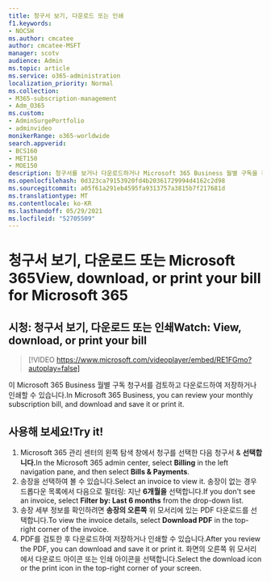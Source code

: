 ```yaml
---
title: 청구서 보기, 다운로드 또는 인쇄
f1.keywords:
- NOCSH
ms.author: cmcatee
author: cmcatee-MSFT
manager: scotv
audience: Admin
ms.topic: article
ms.service: o365-administration
localization_priority: Normal
ms.collection:
- M365-subscription-management
- Adm_O365
ms.custom:
- AdminSurgePortfolio
- adminvideo
monikerRange: o365-worldwide
search.appverid:
- BCS160
- MET150
- MOE150
description: 청구서를 보거나 다운로드하거나 Microsoft 365 Business 월별 구독을 검토하는 방법을 알아보하세요.
ms.openlocfilehash: 0d323ca79153920fd4b20361729994d4162c2d98
ms.sourcegitcommit: a05f61a291eb4595fa9313757a3815b7f217681d
ms.translationtype: MT
ms.contentlocale: ko-KR
ms.lasthandoff: 05/29/2021
ms.locfileid: "52705509"
---
```

# <a name="view-download-or-print-your-bill-for-microsoft-365"></a><span data-ttu-id="ffd84-103">청구서 보기, 다운로드 또는 Microsoft 365</span><span class="sxs-lookup"><span data-stu-id="ffd84-103">View, download, or print your bill for Microsoft 365</span></span>

## <a name="watch-view-download-or-print-your-bill"></a><span data-ttu-id="ffd84-104">시청: 청구서 보기, 다운로드 또는 인쇄</span><span class="sxs-lookup"><span data-stu-id="ffd84-104">Watch: View, download, or print your bill</span></span>

> [!VIDEO https://www.microsoft.com/videoplayer/embed/RE1FGmo?autoplay=false]

<span data-ttu-id="ffd84-105">이 Microsoft 365 Business 월별 구독 청구서를 검토하고 다운로드하여 저장하거나 인쇄할 수 있습니다.</span><span class="sxs-lookup"><span data-stu-id="ffd84-105">In Microsoft 365 Business, you can review your monthly subscription bill, and download and save it or print it.</span></span>

## <a name="try-it"></a><span data-ttu-id="ffd84-106">사용해 보세요!</span><span class="sxs-lookup"><span data-stu-id="ffd84-106">Try it!</span></span>

1. <span data-ttu-id="ffd84-107">Microsoft 365 관리 센터의 왼쪽 탐색  창에서 청구를 선택한 다음 청구서 & **선택합니다.**</span><span class="sxs-lookup"><span data-stu-id="ffd84-107">In the Microsoft 365 admin center, select **Billing** in the left navigation pane, and then select **Bills & Payments**.</span></span>
1. <span data-ttu-id="ffd84-108">송장을 선택하여 볼 수 있습니다.</span><span class="sxs-lookup"><span data-stu-id="ffd84-108">Select an invoice to view it.</span></span> <span data-ttu-id="ffd84-109">송장이 없는 경우 드롭다운 목록에서 다음으로 필터링: 지난 **6개월을** 선택합니다.</span><span class="sxs-lookup"><span data-stu-id="ffd84-109">If you don't see an invoice, select **Filter by: Last 6 months** from the drop-down list.</span></span>
1. <span data-ttu-id="ffd84-110">송장 세부 정보를 확인하려면 **송장의 오른쪽** 위 모서리에 있는 PDF 다운로드를 선택합니다.</span><span class="sxs-lookup"><span data-stu-id="ffd84-110">To view the invoice details, select **Download PDF** in the top-right corner of the invoice.</span></span>
1. <span data-ttu-id="ffd84-111">PDF를 검토한 후 다운로드하여 저장하거나 인쇄할 수 있습니다.</span><span class="sxs-lookup"><span data-stu-id="ffd84-111">After you review the PDF, you can download and save it or print it.</span></span> <span data-ttu-id="ffd84-112">화면의 오른쪽 위 모서리에서 다운로드 아이콘 또는 인쇄 아이콘을 선택합니다.</span><span class="sxs-lookup"><span data-stu-id="ffd84-112">Select the download icon or the print icon in the top-right corner of your screen.</span></span>